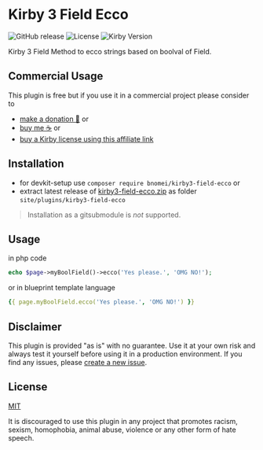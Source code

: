 # Kirby 3 Field Ecco

![GitHub release](https://img.shields.io/github/release/bnomei/kirby3-field-ecco.svg?maxAge=1800) ![License](https://img.shields.io/github/license/mashape/apistatus.svg) ![Kirby Version](https://img.shields.io/badge/Kirby-3%2B-black.svg)

Kirby 3 Field Method to ecco strings based on boolval of Field.

## Commercial Usage

This plugin is free but if you use it in a commercial project please consider to 
- [make a donation 🍻](https://www.paypal.me/bnomei/1) or
- [buy me ☕](https://buymeacoff.ee/bnomei) or
- [buy a Kirby license using this affiliate link](https://a.paddle.com/v2/click/1129/35731?link=1170)

## Installation

- for devkit-setup use `composer require bnomei/kirby3-field-ecco` or
- extract latest release of [kirby3-field-ecco.zip](https://github.com/bnomei/kirby3-field-ecco/releases/download/v1.0.2/kirby3-field-ecco.zip) as folder `site/plugins/kirby3-field-ecco`

> Installation as a gitsubmodule is *not* supported.


## Usage

in php code

```php
echo $page->myBoolField()->ecco('Yes please.', 'OMG NO!');
```

or in blueprint template language

```yml
{{ page.myBoolField.ecco('Yes please.', 'OMG NO!') }}
```

## Disclaimer

This plugin is provided "as is" with no guarantee. Use it at your own risk and always test it yourself before using it in a production environment. If you find any issues, please [create a new issue](https://github.com/bnomei/kirby3-field-ecco/issues/new).

## License

[MIT](https://opensource.org/licenses/MIT)

It is discouraged to use this plugin in any project that promotes racism, sexism, homophobia, animal abuse, violence or any other form of hate speech.
